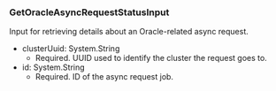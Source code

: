 ### GetOracleAsyncRequestStatusInput
Input for retrieving details about an Oracle-related async request.

- clusterUuid: System.String
  - Required. UUID used to identify the cluster the request goes to.
- id: System.String
  - Required. ID of the async request job.
